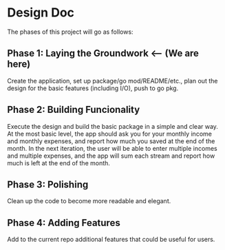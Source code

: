 # Design Doc

The phases of this project will go as follows:

## Phase 1: Laying the Groundwork <-- (We are here)

Create the application, set up package/go mod/README/etc., plan out the design for the basic features (including I/O), push to go pkg.

## Phase 2: Building Funcionality

Execute the design and build the basic package in a simple and clear way.
At the most basic level, the app should ask you for your monthly income and monthly expenses, and report how much you saved at the end of the month.
In the next iteration, the user will be able to enter multiple incomes and multiple expenses, and the app will sum each stream and report how much is left at the end of the month.

## Phase 3: Polishing

Clean up the code to become more readable and elegant.

## Phase 4: Adding Features

Add to the current repo additional features that could be useful for users.
